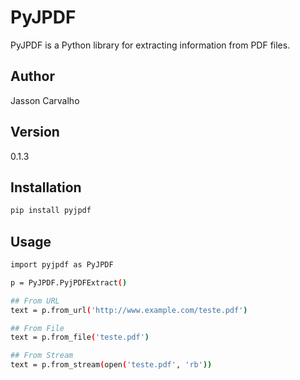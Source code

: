 # PyJPDF

PyJPDF is a Python library for extracting information from PDF files.

## Author

Jasson Carvalho

## Version

0.1.3

## Installation

```bash
pip install pyjpdf
```

## Usage

```bash
import pyjpdf as PyJPDF

p = PyJPDF.PyjPDFExtract()

## From URL
text = p.from_url('http://www.example.com/teste.pdf')

## From File
text = p.from_file('teste.pdf')

## From Stream
text = p.from_stream(open('teste.pdf', 'rb'))
```
